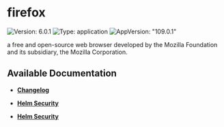 # firefox

![Version: 6.0.1](https://img.shields.io/badge/Version-6.0.1-informational?style=flat-square) ![Type: application](https://img.shields.io/badge/Type-application-informational?style=flat-square) ![AppVersion: "109.0.1"](https://img.shields.io/badge/AppVersion-"109.0.1"-informational?style=flat-square)

a free and open-source web browser developed by the Mozilla Foundation and its subsidiary, the Mozilla Corporation.

## Available Documentation

- [**Changelog**](CHANGELOG)

- [**Helm Security**](container-security)

- [**Helm Security**](helm-security)


